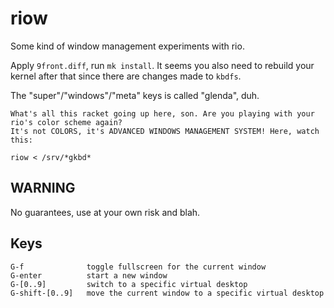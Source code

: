 # riow

Some kind of window management experiments with rio.

Apply `9front.diff`, run `mk install`.  It seems you also need to
rebuild your kernel after that since there are changes made to
`kbdfs`.

The "super"/"windows"/"meta" keys is called "glenda", duh.

```
What's all this racket going up here, son. Are you playing with your rio's color scheme again?
It's not COLORS, it's ADVANCED WINDOWS MANAGEMENT SYSTEM! Here, watch this:

riow < /srv/*gkbd*
```

## WARNING

No guarantees, use at your own risk and blah.

## Keys

```
G-f              toggle fullscreen for the current window
G-enter          start a new window
G-[0..9]         switch to a specific virtual desktop
G-shift-[0..9]   move the current window to a specific virtual desktop
```
